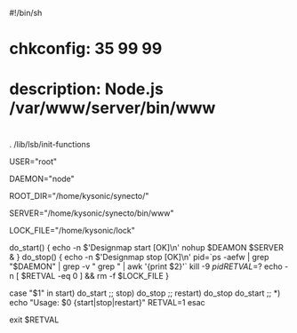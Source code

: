 #!/bin/sh

#
# chkconfig: 35 99 99
# description: Node.js /var/www/server/bin/www
#

. /lib/lsb/init-functions

USER="root"

DAEMON="node"

ROOT_DIR="/home/kysonic/synecto/"

SERVER="/home/kysonic/synecto/bin/www"

LOCK_FILE="/home/kysonic/lock"

do_start()
{
        echo -n $'Designmap start                                           [OK]\n'
        nohup $DEAMON $SERVER &
}
do_stop()
{
        echo -n $'Designmap stop                                           [OK]\n'
        pid=`ps -aefw | grep "$DAEMON" | grep -v " grep " | awk '{print $2}'`
        kill -9 $pid
        RETVAL=$?
        echo -n
        [ $RETVAL -eq 0 ] && rm -f $LOCK_FILE
}

case "$1" in
        start)
                do_start
                ;;
        stop)
                do_stop
                ;;
        restart)
                do_stop
                do_start
                ;;
        *)
                echo "Usage: $0 {start|stop|restart}"
                RETVAL=1
esac

exit $RETVAL

